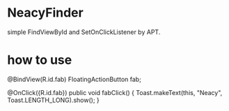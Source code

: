 # NeacyFinder

simple FindViewById and SetOnClickListener by APT.

# how to use

@BindView(R.id.fab)
FloatingActionButton fab;

@OnClick({R.id.fab})
public void fabClick() {
    Toast.makeText(this, "Neacy", Toast.LENGTH_LONG).show();
}